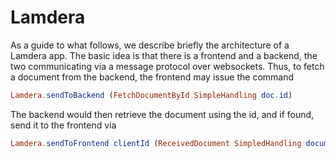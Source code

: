 # Lamdera

As a guide to what follows, we describe briefly the 
architecture of a Lamdera app.  The basic idea
is that there is a frontend and a backend, the two 
communicating via a message protocol over websockets.
Thus, to fetch a document from the backend, the frontend
may issue the command

```elm
Lamdera.sendToBackend (FetchDocumentById SimpleHandling doc.id)
```

The backend would then retrieve the document using the id,
and if found, send it to the frontend via

```elm
Lamdera.sendToFrontend clientId (ReceivedDocument SimpledHandling document)
```